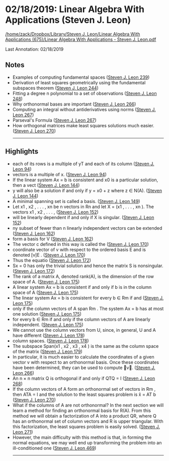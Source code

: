 # 02/18/2019: Linear Algebra With Applications (Steven J. Leon)

<a href='file:////home/zack/Dropbox/Library/Steven J. Leon/Linear Algebra With Applications (675)/Linear Algebra With Applications - Steven J. Leon.pdf' target='_blank'>/home/zack/Dropbox/Library/Steven J. Leon/Linear Algebra With Applications (675)/Linear Algebra With Applications - Steven J. Leon.pdf</a>

Last Annotation: 02/18/2019

## Notes

- Examples of computing fundamental spaces (<a href="file:////home/zack/Dropbox/Library/Steven J. Leon/Linear Algebra With Applications (675)/Linear Algebra With Applications - Steven J. Leon.pdf#page=239" target="_blank">Steven J. Leon 239</a>)
- Derivation of least squares geometrically using the fundamental subspaces theorem (<a href="file:////home/zack/Dropbox/Library/Steven J. Leon/Linear Algebra With Applications (675)/Linear Algebra With Applications - Steven J. Leon.pdf#page=244" target="_blank">Steven J. Leon 244</a>)
- Fitting a degree n polynomial to a set of observations (<a href="file:////home/zack/Dropbox/Library/Steven J. Leon/Linear Algebra With Applications (675)/Linear Algebra With Applications - Steven J. Leon.pdf#page=248" target="_blank">Steven J. Leon 248</a>)
- Why orthonormal bases are important (<a href="file:////home/zack/Dropbox/Library/Steven J. Leon/Linear Algebra With Applications (675)/Linear Algebra With Applications - Steven J. Leon.pdf#page=266" target="_blank">Steven J. Leon 266</a>)
- Computing an integral without antiderivatives using norms (<a href="file:////home/zack/Dropbox/Library/Steven J. Leon/Linear Algebra With Applications (675)/Linear Algebra With Applications - Steven J. Leon.pdf#page=267" target="_blank">Steven J. Leon 267</a>)
- Parseval's Formula (<a href="file:////home/zack/Dropbox/Library/Steven J. Leon/Linear Algebra With Applications (675)/Linear Algebra With Applications - Steven J. Leon.pdf#page=267" target="_blank">Steven J. Leon 267</a>)
- How orthogonal matrices make least squares solutions much easier\. (<a href="file:////home/zack/Dropbox/Library/Steven J. Leon/Linear Algebra With Applications (675)/Linear Algebra With Applications - Steven J. Leon.pdf#page=270" target="_blank">Steven J. Leon 270</a>)<hr>

## Highlights

- each of its rows is a multiple of yT and each of its column (<a href="file:////home/zack/Dropbox/Library/Steven J. Leon/Linear Algebra With Applications (675)/Linear Algebra With Applications - Steven J. Leon.pdf#page=94" target="_blank">Steven J. Leon 94</a>)
- vectors is a multiple of x\. (<a href="file:////home/zack/Dropbox/Library/Steven J. Leon/Linear Algebra With Applications (675)/Linear Algebra With Applications - Steven J. Leon.pdf#page=94" target="_blank">Steven J. Leon 94</a>)
- If the linear system Ax = b is consistent and x0 is a particular solution, then a vect (<a href="file:////home/zack/Dropbox/Library/Steven J. Leon/Linear Algebra With Applications (675)/Linear Algebra With Applications - Steven J. Leon.pdf#page=144" target="_blank">Steven J. Leon 144</a>)
- y will also be a solution if and only if y = x0 + z where z ∈ N\(A\)\. (<a href="file:////home/zack/Dropbox/Library/Steven J. Leon/Linear Algebra With Applications (675)/Linear Algebra With Applications - Steven J. Leon.pdf#page=144" target="_blank">Steven J. Leon 144</a>)
- A minimal spanning set is called a basis\. (<a href="file:////home/zack/Dropbox/Library/Steven J. Leon/Linear Algebra With Applications (675)/Linear Algebra With Applications - Steven J. Leon.pdf#page=149" target="_blank">Steven J. Leon 149</a>)
- Let x1 , x2 , \. \. \. , xn be n vectors in Rn and let X = \(x1 , \. \. \. , xn \)\. The vectors x1 , x2 , \. \. \. , (<a href="file:////home/zack/Dropbox/Library/Steven J. Leon/Linear Algebra With Applications (675)/Linear Algebra With Applications - Steven J. Leon.pdf#page=152" target="_blank">Steven J. Leon 152</a>)
- will be linearly dependent if and only if X is singular\. (<a href="file:////home/zack/Dropbox/Library/Steven J. Leon/Linear Algebra With Applications (675)/Linear Algebra With Applications - Steven J. Leon.pdf#page=152" target="_blank">Steven J. Leon 152</a>)
- ny subset of fewer than n linearly independent vectors can be extended (<a href="file:////home/zack/Dropbox/Library/Steven J. Leon/Linear Algebra With Applications (675)/Linear Algebra With Applications - Steven J. Leon.pdf#page=162" target="_blank">Steven J. Leon 162</a>)
- form a basis for V (<a href="file:////home/zack/Dropbox/Library/Steven J. Leon/Linear Algebra With Applications (675)/Linear Algebra With Applications - Steven J. Leon.pdf#page=162" target="_blank">Steven J. Leon 162</a>)
- The vector c defined in this way is called the (<a href="file:////home/zack/Dropbox/Library/Steven J. Leon/Linear Algebra With Applications (675)/Linear Algebra With Applications - Steven J. Leon.pdf#page=170" target="_blank">Steven J. Leon 170</a>)
- coordinate vector of v with respect to the ordered basis E and is denoted [v]E \. (<a href="file:////home/zack/Dropbox/Library/Steven J. Leon/Linear Algebra With Applications (675)/Linear Algebra With Applications - Steven J. Leon.pdf#page=170" target="_blank">Steven J. Leon 170</a>)
- Thus the equatio (<a href="file:////home/zack/Dropbox/Library/Steven J. Leon/Linear Algebra With Applications (675)/Linear Algebra With Applications - Steven J. Leon.pdf#page=172" target="_blank">Steven J. Leon 172</a>)
- Sx = 0 has only the trivial solution and hence the matrix S is nonsingular\. (<a href="file:////home/zack/Dropbox/Library/Steven J. Leon/Linear Algebra With Applications (675)/Linear Algebra With Applications - Steven J. Leon.pdf#page=172" target="_blank">Steven J. Leon 172</a>)
- The rank of a matrix A, denoted rank\(A\), is the dimension of the row space of A\. (<a href="file:////home/zack/Dropbox/Library/Steven J. Leon/Linear Algebra With Applications (675)/Linear Algebra With Applications - Steven J. Leon.pdf#page=175" target="_blank">Steven J. Leon 175</a>)
- A linear system Ax = b is consistent if and only if b is in the column space of A (<a href="file:////home/zack/Dropbox/Library/Steven J. Leon/Linear Algebra With Applications (675)/Linear Algebra With Applications - Steven J. Leon.pdf#page=175" target="_blank">Steven J. Leon 175</a>)
- The linear system Ax = b is consistent for every b ∈ Rm if and (<a href="file:////home/zack/Dropbox/Library/Steven J. Leon/Linear Algebra With Applications (675)/Linear Algebra With Applications - Steven J. Leon.pdf#page=175" target="_blank">Steven J. Leon 175</a>)
- only if the column vectors of A span Rm \. The system Ax = b has at most one solution (<a href="file:////home/zack/Dropbox/Library/Steven J. Leon/Linear Algebra With Applications (675)/Linear Algebra With Applications - Steven J. Leon.pdf#page=175" target="_blank">Steven J. Leon 175</a>)
- for every b ∈ Rm if and only if the column vectors of A are linearly independent\. (<a href="file:////home/zack/Dropbox/Library/Steven J. Leon/Linear Algebra With Applications (675)/Linear Algebra With Applications - Steven J. Leon.pdf#page=175" target="_blank">Steven J. Leon 175</a>)
- We cannot use the column vectors from U, since, in general, U and A have different (<a href="file:////home/zack/Dropbox/Library/Steven J. Leon/Linear Algebra With Applications (675)/Linear Algebra With Applications - Steven J. Leon.pdf#page=178" target="_blank">Steven J. Leon 178</a>)
- column spaces\. (<a href="file:////home/zack/Dropbox/Library/Steven J. Leon/Linear Algebra With Applications (675)/Linear Algebra With Applications - Steven J. Leon.pdf#page=178" target="_blank">Steven J. Leon 178</a>)
- The subspace Span\(x1 , x2 , x3 , x4 \) is the same as the column space of the matrix (<a href="file:////home/zack/Dropbox/Library/Steven J. Leon/Linear Algebra With Applications (675)/Linear Algebra With Applications - Steven J. Leon.pdf#page=179" target="_blank">Steven J. Leon 179</a>)
- In particular, it is much easier to calculate the coordinates of a given vector v with respect to an orthonormal basis\. Once these coordinates have been determined, they can be used to compute v\. (<a href="file:////home/zack/Dropbox/Library/Steven J. Leon/Linear Algebra With Applications (675)/Linear Algebra With Applications - Steven J. Leon.pdf#page=266" target="_blank">Steven J. Leon 266</a>)
- An n × n matrix Q is orthogonal if and only if QTQ = I (<a href="file:////home/zack/Dropbox/Library/Steven J. Leon/Linear Algebra With Applications (675)/Linear Algebra With Applications - Steven J. Leon.pdf#page=268" target="_blank">Steven J. Leon 268</a>)
- If the column vectors of A form an orthonormal set of vectors in Rm , then ATA = I and the solution to the least squares problem is x̂ = AT b (<a href="file:////home/zack/Dropbox/Library/Steven J. Leon/Linear Algebra With Applications (675)/Linear Algebra With Applications - Steven J. Leon.pdf#page=270" target="_blank">Steven J. Leon 270</a>)
- What if the columns of A are not orthonormal? In the next section we will learn a method for finding an orthonormal basis for R\(A\)\. From this method we will obtain a factorization of A into a product QR, where Q has an orthonormal set of column vectors and R is upper triangular\. With this factorization, the least squares problem is easily solved\. (<a href="file:////home/zack/Dropbox/Library/Steven J. Leon/Linear Algebra With Applications (675)/Linear Algebra With Applications - Steven J. Leon.pdf#page=271" target="_blank">Steven J. Leon 271</a>)
- However, the main difficulty with this method is that, in forming the normal equations, we may well end up transforming the problem into an ill-conditioned one (<a href="file:////home/zack/Dropbox/Library/Steven J. Leon/Linear Algebra With Applications (675)/Linear Algebra With Applications - Steven J. Leon.pdf#page=469" target="_blank">Steven J. Leon 469</a>)<hr>

